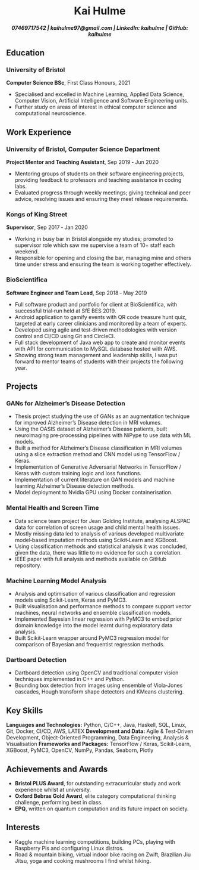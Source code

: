 <h1 align="center">Kai Hulme</h1>

<h5 align="center">07469717542 | kaihulme97@gmail.com | LinkedIn: kaihulme | GitHub: kaihulme</h5>

## Education

### University of Bristol

**Computer Science BSc**, First Class Honours, 2021

- Specialised and excelled in Machine Learning, Applied Data Science, Computer Vision, Artificial Intelligence and Software Engineering units.
- Further study on areas of interest in ethical computer science and computational neuroscience.

## Work Experience

### University of Bristol, Computer Science Department

**Project Mentor and Teaching Assistant**, Sep 2019 ‑ Jun 2020

- Mentoring groups of students on their software engineering projects, providing feedback to professors and teaching assistance in coding labs.
- Evaluated progress through weekly meetings; giving technical and peer advice, resolving issues and ensuring they meet release requirements.

### Kongs of King Street

**Supervisor**, Sep 2017 ‑ Jan 2020

- Working in busy bar in Bristol alongside my studies; promoted to supervisor role which saw me supervise a team of 10+ staff each weekend.
- Responsible for opening and closing the bar, managing mine and others time under stress and ensuring the team is working together effectively.

### BioScientifica

**Software Engineer and Team Lead**, Sep 2018 ‑ May 2019

- Full software product and portfolio for client at BioScientifica, with successful trial‑run held at SfE BES 2019.
- Android application to gamify events with QR code treasure hunt quiz, targeted at early career clinicians and monitored by a team of experts.
- Developed using agile and test‑driven methodologies with version control and CI/CD using Git and CircleCI.
- Full stack development of Java web app to create and monitor events with API for communication to MySQL database hosted with AWS.
- Showing strong team management and leadership skills, I was put forward to mentor teams of students with their projects the following year.

## Projects

### GANs for Alzheimer’s Disease Detection

- Thesis project studying the use of GANs as an augmentation technique for improved Alzheimer’s Disease detection in MRI volumes.
- Using the OASIS dataset of Alzheimer’s Disease patients, built neuroimaging pre‑processing pipelines with NiPype to use data with ML models.
- Built a method for Alzheimer’s Disease classification in MRI volumes using a slice extraction method and CNN model using TensorFlow / Keras.
- Implementation of Generative Adversarial Networks in TensorFlow / Keras with custom training logic and loss functions.
- Implementation of current literature on GAN models and machine learning Alzheimer’s Disease detection methods.
- Model deployment to Nvidia GPU using Docker containerisation.

### Mental Health and Screen Time

- Data science team project for Jean Golding Institute, analysing ALSPAC data for correlation of screen usage and child mental health issues.
- Mostly missing data led to analysis of various developed multivariate model‑based imputation methods using Scikit‑Learn and XGBoost.
- Using classification methods and statistical analysis it was concluded, given the data, there was little to no evidence for such a correlation.
- IEEE paper with full analysis and methods available on GitHub repository.

### Machine Learning Model Analysis

- Analysis and optimisation of various classification and regression models using Scikit‑Learn, Keras and PyMC3.
- Built visualisation and performance methods to compare support vector machines, neural networks and ensemble classification models.
- Implemented Bayesian linear regression with PyMC3 to embed prior domain knowledge into the model learnt during exploratory data analysis.
- Built Scikit‑Learn wrapper around PyMC3 regression model for comparison of Bayesian and frequentist regression methods.

### Dartboard Detection

- Dartboard detection using OpenCV and traditional computer vision techniques implemented in C++ and Python.
- Bounding box detection from images using ensemble of Viola‑Jones cascades, Hough transform shape detectors and KMeans clustering.

## Key Skills

**Languages and Technologies:** Python, C/C++, Java, Haskell, SQL, Linux, Git, Docker, CI/CD, AWS, LATEX
**Development and Data:** Agile & Test‑Driven Development, Object‑Oriented Programming, Data Engineering, Analysis & Visualisation
**Frameworks and Packages:** TensorFlow / Keras, Scikit‑Learn, XGBoost, PyMC3, OpenCV, NumPy, Pandas, Seaborn, Plotly

## Achievements and Awards

- **Bristol PLUS Award**, for outstanding extracurricular study and work experience whilst at university.
- **Oxford Bebras Gold Award**, elite category computational thinking challenge, performing best in class. 
- **EPQ**, written on quantum computation and its future impact on society. 

## Interests

- Kaggle machine learning competitions, building PCs, playing with Raspberry Pis and configuring Linux distros.
- Road & mountain biking, virtual indoor bike racing on Zwift, Brazilian Jiu Jitsu, yoga and cooking mushrooms I find whilst hiking.
